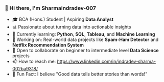 ### 👋 Hi there, I'm **Sharmaindradev-007**

- 🎓 BCA (Hons.) Student | Aspiring **Data Analyst**
- 📊 Passionate about turning data into actionable insights  
- 🧠 Currently learning: **Python**, **SQL**, **Tableau**, and **Machine Learning**
- 🚀 Working on: Real-world data projects like **Spam-Ham Detector** and **Netflix Recommendation System**
- 🌱 Open to collaborate on beginner to intermediate level **Data Science** projects
- 📫 How to reach me: https://www.linkedin.com/in/indradev-sharma-002ba9318/
- 🧩 Fun Fact: I believe "Good data tells better stories than words!"

